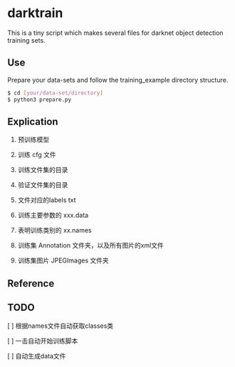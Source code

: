 # darktrain

This is a tiny script which makes several files for darknet object detection training sets. 

## Use

Prepare your data-sets and follow the training_example directory structure.

```bash
$ cd [your/data-set/directory]
$ python3 prepare.py
```

## Explication

1. 预训练模型

1. 训练 cfg 文件

1. 训练文件集的目录

1. 验证文件集的目录

1. 文件对应的labels txt

1. 训练主要参数的 xxx.data

1. 表明训练类别的 xx.names

1. 训练集 Annotation 文件夹，以及所有图片的xml文件

1. 训练集图片 JPEGImages 文件夹

## Reference

## TODO

[ ] 根据names文件自动获取classes类

[ ] 一击自动开始训练脚本

[ ] 自动生成data文件
